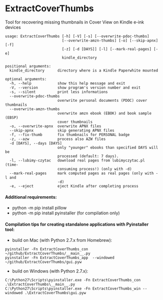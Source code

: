 ExtractCoverThumbs
==================

Tool for recovering missing thumbnails in Cover View on Kindle e-ink devices

```
usage: ExtractCoverThumbs [-h] [-V] [-s] [--overwrite-pdoc-thumbs]
                          [--overwrite-amzn-thumbs] [-o] [--skip-apnx] [-f]
                          [-z] [-d [DAYS]] [-l] [--mark-real-pages] [-e]
                          kindle_directory

positional arguments:
  kindle_directory      directory where is a Kindle Paperwhite mounted

optional arguments:
  -h, --help            show this help message and exit
  -V, --version         show program's version number and exit
  -s, --silent          print less informations
  --overwrite-pdoc-thumbs
                        overwrite personal documents (PDOC) cover thumbnails
  --overwrite-amzn-thumbs
                        overwrite amzn ebook (EBOK) and book sample (EBSP)
                        cover thumbnails
  -o, --overwrite-apnx  overwrite APNX files
  --skip-apnx           skip generating APNX files
  -f, --fix-thumb       fix thumbnails for PERSONAL badge
  -z, --azw             process also AZW files
  -d [DAYS], --days [DAYS]
                        only "younger" ebooks than specified DAYS will be
                        processed (default: 7 days).
  -l, --lubimy-czytac   download real pages from lubimyczytac.pl (time-
                        consuming process!) (only with -d)
  --mark-real-pages     mark computed pages as real pages (only with -l and
                        -d)
  -e, --eject           eject Kindle after completing process
```

#### Additional requirements:
* python -m pip install pillow
* python -m pip install pyinstaller (for compilation only)

#### Compilation tips for creating standalone applications with Pyinstaller tool:
* build on Mac (with Python 2.7.x from Homebrew):
```
pyinstaller -Fn ExtractCoverThumbs_con ~/github/ExtractCoverThumbs/__main__.py
pyinstaller -Fn ExtractCoverThumbs_app  --windowed ~/github/ExtractCoverThumbs/gui.pyw
```
* build on Windows (with Python 2.7.x):
```
C:\Python27\Scripts\pyinstaller.exe -Fn ExtractCoverThumbs_con .\ExtractCoverThumbs\__main__.py
C:\Python27\Scripts\pyinstaller.exe -Fn ExtractCoverThumbs_win --windowed .\ExtractCoverThumbs\gui.pyw
```
